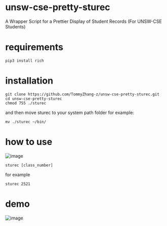 # unsw-cse-pretty-sturec
A Wrapper Script for a Prettier Display of Student Records (For UNSW-CSE Students)

# requirements
```
pip3 install rich
```

# installation
```
git clone https://github.com/TommyZhang-z/unsw-cse-pretty-sturec.git
cd unsw-cse-pretty-sturec
chmod 755 ./sturec
```
and then move sturec to your system path folder
for example:
```
mv ./sturec ~/bin/
```

# how to use
![image](https://user-images.githubusercontent.com/81734746/179916545-b1409a0c-c800-4d72-b83e-b4773ce5587b.png)
```
sturec [class_number]
```
for example
```
sturec 2521
```
# demo
![image](https://user-images.githubusercontent.com/81734746/179916452-276fad06-bafe-4e84-8f02-b3264cdd5be6.png)
